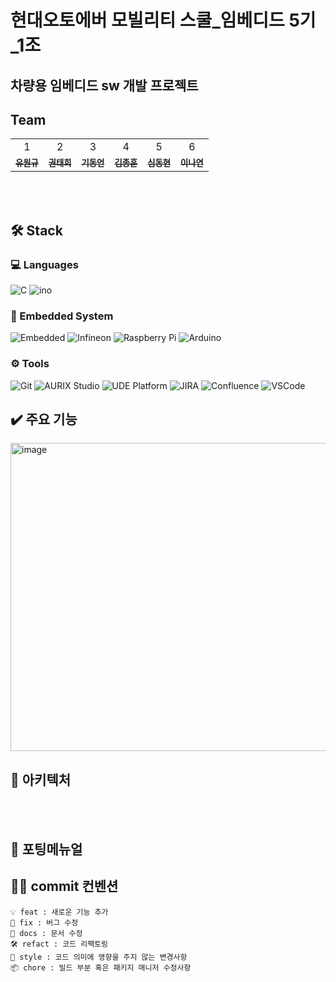 # 현대오토에버 모빌리티 스쿨_임베디드 5기_1조

## 차량용 임베디드 sw 개발 프로젝트

## Team
<table>
  <tr>
    <td align="center">1</td>
    <td align="center">2</td>
    <td align="center">3</td>
    <td align="center">4</td>
    <td align="center">5</td>
    <td align="center">6</td>
  </tr>
     <tr>
    <td align="center"><a href="https://github.com/WG-SOL"><sub><b>유원규</b></td>
    <td align="center"><a href="https://github.com/chocomacaroon"><sub><b>권태희</b></td>
    <td align="center"><a href="https://github.com/KeeDongMON"><sub><b>기동언</b></td>
    <td align="center"><a href="https://github.com/jhKIM2312314"><sub><b>김종훈</b></td>
    <td align="center"><a href="https://github.com/sssfffd"><sub><b>심동현</b></td>
    <td align="center"><a href="https://github.com/2-ny"><sub><b>이나연</b></td>
  </tr>

</table>

<br><br>

## 🛠 Stack

### 💻 Languages
![C](https://img.shields.io/badge/C-%2300599C.svg?style=for-the-badge&logo=c&logoColor=white)
![ino](https://img.shields.io/badge/ino-Programming%20Language-00979D?style=for-the-badge)

### 🔧 Embedded System
![Embedded](https://img.shields.io/badge/Embedded-%231572B6.svg?style=for-the-badge&logo=platformdotio&logoColor=white)
![Infineon](https://img.shields.io/badge/Infineon-A8B400.svg?style=for-the-badge&logo=infineon&logoColor=white)
![Raspberry Pi](https://img.shields.io/badge/Raspberry_Pi-C51A4A?style=for-the-badge&logo=Raspberry-Pi&logoColor=white)
![Arduino](https://img.shields.io/badge/Arduino-00979D?style=for-the-badge&logo=Arduino&logoColor=white)

### ⚙️ Tools
![Git](https://img.shields.io/badge/Git-F05032.svg?&style=for-the-badge&logo=Git&logoColor=white)
![AURIX Studio](https://img.shields.io/badge/AURIX%20Studio-0088CC.svg?style=for-the-badge)
![UDE Platform](https://img.shields.io/badge/UDEPlatform-D2232A.svg?style=for-the-badge)
![JIRA](https://img.shields.io/badge/JIRA-0052CC.svg?style=for-the-badge&logo=jira&logoColor=white)
![Confluence](https://img.shields.io/badge/Confluence-172B4D.svg?style=for-the-badge&logo=confluence&logoColor=white)
![VSCode](https://img.shields.io/badge/VSCode-007ACC.svg?&style=for-the-badge&logo=visual-studio-code&logoColor=white)


## ✔️ 주요 기능

<img width="1029" height="493" alt="image" src="https://github.com/user-attachments/assets/97d5110d-aeaf-432e-9e5b-b64f18388b27" />

<br>




## &#128215; 아키텍처


    
<br>   <br>

## &#128217; 포팅메뉴얼


## 🤙🏻 commit 컨벤션

```
💡 feat : 새로운 기능 추가
🐞 fix : 버그 수정
📄 docs : 문서 수정
🛠 refact : 코드 리팩토링
💅 style : 코드 의미에 영향을 주지 않는 변경사항
📦 chore : 빌드 부분 혹은 패키지 매니저 수정사항
```
